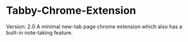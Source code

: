 # Tabby-Chrome-Extension
Version: 2.0
A minimal new-tab page chrome extension which also has a built-in note-taking feature.
